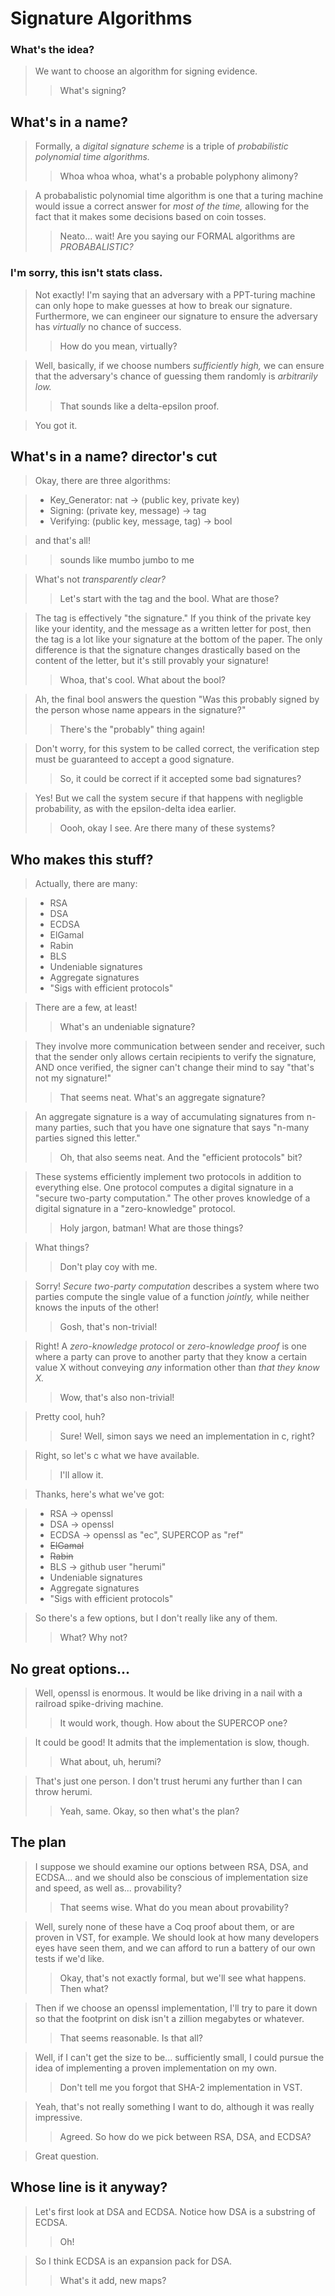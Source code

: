 # Signature Algorithms
### What's the idea?
> We want to choose an algorithm for signing evidence.
>> What's signing?

## What's in a name?
> Formally, a *digital signature scheme* is a triple of *probabilistic polynomial time algorithms.*
>> Whoa whoa whoa, what's a probable polyphony alimony?

> A probabalistic polynomial time algorithm is one that a turing machine would issue a correct answer for *most of the time,* allowing for the fact that it makes some decisions based on coin tosses.
>> Neato... wait! Are you saying our FORMAL algorithms are *PROBABALISTIC?*

### I'm sorry, this isn't stats class.

> Not exactly! I'm saying that an adversary with a PPT-turing machine can only hope to make guesses at how to break our signature. Furthermore, we can engineer our signature to ensure the adversary has *virtually* no chance of success.
>> How do you mean, virtually?

> Well, basically, if we choose numbers *sufficiently high,* we can ensure that the adversary's chance of guessing them randomly  is *arbitrarily low.*
>> That sounds like a delta-epsilon proof.

>You got it.

## What's in a name? director's cut
> Okay, there are three algorithms:  

> * Key_Generator: nat -> (public key, private key)
> * Signing: (private key, message) -> tag
> * Verifying: (public key, message, tag) -> bool

> and that's all!

>> sounds like mumbo jumbo to me

> What's not *transparently clear?*
>> Let's start with the tag and the bool. What are those?

> The tag is effectively "the signature." If you think of the private key like your identity, and the message as a written letter for post, then the tag is a lot like your signature at the bottom of the paper. The only difference is that the signature changes drastically based on the content of the letter, but it's still provably your signature!
>> Whoa, that's cool. What about the bool?

> Ah, the final bool answers the question "Was this probably signed by the person whose name appears in the signature?"
>> There's the "probably" thing again!

> Don't worry, for this system to be called correct, the verification step must be guaranteed to accept a good signature.
>> So, it could be correct if it accepted some bad signatures?

> Yes! But we call the system secure if that happens with negligble probability, as with the epsilon-delta idea earlier.
>> Oooh, okay I see. Are there many of these systems?

## Who makes this stuff?
> Actually, there are many:  

> * RSA
> * DSA
> * ECDSA
> * ElGamal
> * Rabin
> * BLS
> * Undeniable signatures
> * Aggregate signatures
> * "Sigs with efficient protocols"

> There are a few, at least!
>> What's an undeniable signature?

> They involve more communication between sender and receiver, such that the sender only allows certain recipients to verify the signature, AND once verified, the signer can't change their mind to say "that's not my signature!"
>> That seems neat. What's an aggregate signature?

> An aggregate signature is a way of accumulating signatures from n-many parties, such that you have one signature that says "n-many parties signed this letter."
>> Oh, that also seems neat. And the "efficient protocols" bit?

> These systems efficiently implement two protocols in addition to everything else. One protocol computes a digital signature in a "secure two-party computation." The other proves knowledge of a digital signature in a "zero-knowledge" protocol.
>> Holy jargon, batman! What are those things?

> What things?
>> Don't play coy with me.

> Sorry! *Secure two-party computation* describes a system where two parties compute the single value of a function *jointly,* while neither knows the inputs of the other!
>> Gosh, that's non-trivial!

> Right! A *zero-knowledge protocol* or *zero-knowledge proof* is one where a party can prove to another party that they know a certain value X without conveying *any* information other than *that they know X.*
>> Wow, that's also non-trivial!

> Pretty cool, huh?
>> Sure! Well, simon says we need an implementation in c, right?

> Right, so let's c what we have available.
>> I'll allow it.

> Thanks, here's what we've got:

> * RSA -> openssl
> * DSA -> openssl
> * ECDSA -> openssl as "ec", SUPERCOP as "ref"
> * ~~ElGamal~~
> * ~~Rabin~~
> * BLS -> github user "herumi"
> * Undeniable signatures
> * Aggregate signatures
> * "Sigs with efficient protocols"

> So there's a few options, but I don't really like any of them.
>> What? Why not?

## No great options...
> Well, openssl is enormous. It would be like driving in a nail with a railroad spike-driving machine.
>> It would work, though. How about the SUPERCOP one?

> It could be good! It admits that the implementation is slow, though.
>> What about, uh, herumi?

> That's just one person. I don't trust herumi any further than I can throw herumi.
>> Yeah, same. Okay, so then what's the plan?

## The plan
> I suppose we should examine our options between RSA, DSA, and ECDSA... and we should also be conscious of implementation size and speed, as well as... provability?
>> That seems wise. What do you mean about provability?

> Well, surely none of these have a Coq proof about them, or are proven in VST, for example. We should look at how many developers eyes have seen them, and we can afford to run a battery of our own tests if we'd like.
>> Okay, that's not exactly formal, but we'll see what happens. Then what?

> Then if we choose an openssl implementation, I'll try to pare it down so that the footprint on disk isn't a zillion megabytes or whatever.
>> That seems reasonable. Is that all?

> Well, if I can't get the size to be... sufficiently small, I could pursue the idea of implementing a proven implementation on my own.  
>> Don't tell me you forgot that SHA-2 implementation in VST.

> Yeah, that's not really something I want to do, although it was really impressive.
>> Agreed. So how do we pick between RSA, DSA, and ECDSA?

> Great question.

## Whose line is it anyway?
> Let's first look at DSA and ECDSA. Notice how DSA is a substring of ECDSA.
>> Oh!

> So I think ECDSA is an expansion pack for DSA.
>> What's it add, new maps?

> 
